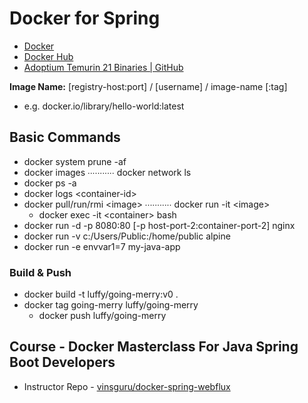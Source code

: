 # Docker for Spring
- [Docker](https://www.docker.com/get-started/)
- [Docker Hub](https://hub.docker.com/search?operating_system=linux&type=image&badges=official)
- [Adoptium Temurin 21 Binaries | GitHub](https://github.com/adoptium/temurin21-binaries/releases)

**Image Name:** \[registry-host:port] / \[username] / image-name \[:tag]
  - e.g. docker.io/library/hello-world:latest

## Basic Commands
- docker system prune -af
- docker images ∙∙∙∙∙∙∙∙∙∙∙ docker network ls
- docker ps -a
- docker logs \<container-id>
- docker pull/run/rmi \<image> ∙∙∙∙∙∙∙∙∙∙∙ docker run -it \<image>
  - docker exec -it \<container> bash
- docker run -d -p 8080:80 \[-p host-port-2:container-port-2] nginx
- docker run -v c:/Users/Public:/home/public alpine
- docker run -e envvar1=7 my-java-app

### Build & Push
- docker build -t luffy/going-merry:v0 .
- docker tag going-merry luffy/going-merry
  - docker push luffy/going-merry

## Course - Docker Masterclass For Java Spring Boot Developers
- Instructor Repo - [vinsguru/docker-spring-webflux](https://github.com/vinsguru/docker-spring-webflux)